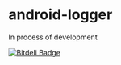 android-logger
==============
In process of development

[![Bitdeli Badge](https://d2weczhvl823v0.cloudfront.net/EverythingMe/android-logger/trend.png)](https://bitdeli.com/free "Bitdeli Badge")
